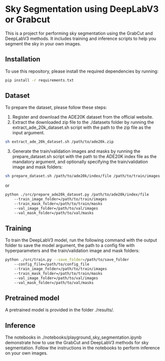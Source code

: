 # Sky Segmentation using DeepLabV3 or Grabcut
This is a project for performing sky segmentation using the GrabCut and DeepLabV3 methods. It includes training and inference scripts to help you segment the sky in your own images.
## Installation
To use this repository, please install the required dependencies by running:

```bash
pip install -r requirements.txt
```
## Dataset
To prepare the dataset, please follow these steps:

1. Register and download the ADE20K dataset from the official website.
2. Extract the downloaded zip file to the ./datasets folder by running the extract_ade_20k_dataset.sh script with the path to the zip file as the input argument.

```bash
sh extract_ade_20k_dataset.sh /path/to/ade20k.zip
```
3. Generate the train/validation images and masks by running the prepare_dataset.sh script with the path to the ADE20K index file as the mandatory argument, and optionally specifying the train/validation image and mask folders:
```bash
sh prepare_dataset.sh /path/to/ade20k/index/file /path/to/train/images /path/to/train/masks /path/to/val/images /path/to/val/masks
```
or
```bash
python ./src/prepare_ade20k_dataset.py /path/to/ade20k/index/file
    --train_image_folder=/path/to/train/images
    --train_mask_folder=/path/to/train/masks
    --val_image_folder=/path/to/val/images
    --val_mask_folder=/path/to/val/masks
```
## Training
To train the DeepLabV3 model, run the following command with the output folder to save the model argument, the path to a config file with hyperparameters and the train/validation image and mask folders:

```bash
python ./src/train.py --save_folder=/path/to/save_folder
    --config_file=/path/to/config_file
    --train_image_folder=/path/to/train/images
    --train_mask_folder=/path/to/train/masks
    --val_image_folder=/path/to/val/images
    --val_mask_folder=/path/to/val/masks
```

## Pretrained model
A pretrained model is provided in the folder ./results/.


## Inference
The notebooks in ./notebooks/playground_sky_segmentation.ipynb demonstrate how to use the GrabCut and DeepLabV3 methods for sky segmentation. Follow the instructions in the notebooks to perform inference on your own images.
